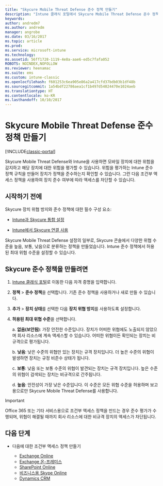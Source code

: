 ```yaml
---
title: "Skycure Mobile Threat Defense 준수 정책 만들기"
description: "Intune 클래식 포털에서 Skycure Mobile Threat Defense 준수 정책을 만듭니다."
keywords: 
author: andredm7
ms.author: andredm
manager: angrobe
ms.date: 03/16/2017
ms.topic: article
ms.prod: 
ms.service: microsoft-intune
ms.technology: 
ms.assetid: 56ff1728-1119-4e8a-aae6-ed5c7fafa052
ROBOTS: NOINDEX,NOFOLLOW
ms.reviewer: heenamac
ms.suite: ems
ms.custom: intune-classic
ms.openlocfilehash: f601253c6ea905e86a2a417cfd37bdb03b1df48b
ms.sourcegitcommit: 1a54bdf22786aea1cf1b497d54024470e1024aeb
ms.translationtype: HT
ms.contentlocale: ko-KR
ms.lasthandoff: 10/10/2017
---
```

# <a name="create-skycure-mobile-threat-defense-compliance-policy"></a>Skycure Mobile Threat Defense 준수 정책 만들기

[!INCLUDE[classic-portal](../includes/classic-portal.md)]

Skycure Mobile Threat Defense와 Intune을 사용하면 모바일 장치에 대한 위험을 감지하고 해당 장치에 대한 위험을 평가할 수 있습니다. 위험을 평가하는 Intune 준수 정책 규칙을 만들어 장치가 정책을 준수하는지 확인할 수 있습니다. 그런 다음 조건부 액세스 정책을 사용하여 장치 준수 여부에 따라 액세스를 차단할 수 있습니다.

## <a name="before-you-begin"></a>시작하기 전에

Skycure 장치 위협 방지와 준수 정책에 대한 필수 구성 요소:

-   [Intune과 Skycure 통합 설정](/intune-classic/deploy-use/setup-the-skycure-integration-with-Intune)

-   [Intune에서 Skycure 연결 사용](/intune-classic/deploy-use/enable-skycure-mobile-threat-defense-in-intune)

Skycure Mobile Threat Defense 설정의 일부로, Skycure 콘솔에서 다양한 위협 수준을 높음, 보통, 낮음으로 분류하는 정책을 만들었습니다. Intune 준수 정책에서 허용된 최대 위협 수준을 설정할 수 있습니다.

## <a name="to-create-skycure-compliance-policy"></a>Skycure 준수 정책을 만들려면

1.  [Intune 클래식 포털](https://manage.microsoft.com/)로 이동한 다음 자격 증명을 입력합니다.

2.  **정책** &gt; **준수 정책**을 선택합니다. 기존 준수 정책을 사용하거나 새로 만들 수 있습니다.

3.  **추가** &gt; **장치 상태**를 선택한 다음 **장치 위협 방지**를 사용하도록 설정합니다.

4.  **허용된 최대 위협 수준**을 선택합니다.

    a.  **없음(보안됨)**: 가장 안전한 수준입니다. 장치가 어떠한 위협에도 노출되지 않았으며 회사 리소스에 계속 액세스할 수 있습니다. 어떠한 위협이든 확인되는 장치는 비규격으로 평가됩니다.

    b.  **낮음**: 낮은 수준의 위협만 있는 장치는 규격 장치입니다. 더 높은 수준의 위협이 발생하면 장치는 규정 비준수 상태가 됩니다.

    c.  **보통**: 낮음 또는 보통 수준의 위협이 발견되는 장치는 규격 장치입니다. 높은 수준의 위협이 검색되는 장치는 비규격으로 간주됩니다.

    d.  **높음**: 안전성이 가장 낮은 수준입니다. 이 수준은 모든 위협 수준을 허용하며 보고용으로만 Skycure Mobile Threat Defense를 사용합니다.

> [!IMPORTANT]
> Office 365 또는 기타 서비스용으로 조건부 액세스 정책을 만드는 경우 준수 평가가 수행되며, 위협이 해결될 때까지 회사 리소스에 대한 비규격 장치의 액세스가 차단됩니다.

## <a name="span-idmonitor-device-threats-classanchorspan-idnext-steps-classanchorspan-idtoc477360344-classanchorspanspanspannext-steps"></a><span id="monitor-device-threats" class="anchor"><span id="next-steps" class="anchor"><span id="_Toc477360344" class="anchor"></span></span></span>다음 단계

-   다음에 대한 조건부 액세스 정책 만들기

    -   [Exchange Online](/intune-classic/deploy-use/restrict-access-to-exchange-online-with-microsoft-intune)
    -   [Exchange 온-프레미스](/intune-classic/deploy-use/restrict-access-to-exchange-onpremises-with-microsoft-intune)
    -   [SharePoint Online](/intune-classic/deploy-use/restrict-access-to-sharepoint-online-with-microsoft-intune)
    -   [비즈니스용 Skype Online](/intune-classic/deploy-use/restrict-access-to-skype-for-business-online-with-microsoft-intune)
    -   [Dynamics CRM](/intune-classic/deploy-use/restrict-access-to-dynamics-crm-online-with-microsoft-intune)
